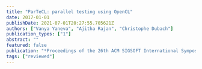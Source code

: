 ```yaml
---
title: "ParTeCL: parallel testing using OpenCL"
date: 2017-01-01
publishDate: 2021-07-01T20:27:55.705621Z
authors: ["Vanya Yaneva", "Ajitha Rajan", "Christophe Dubach"]
publication_types: ["1"]
abstract: ""
featured: false
publication: "*Proceedings of the 26th ACM SIGSOFT International Symposium on Software Testing and Analysis (<span style=\"font-weight:bold\"><span style=\"font-weight:bold;color:black\">ISSTA-DEMOS</span></span>)*"
tags: ["reviewed"]
---
```


